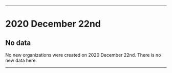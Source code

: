 
***

# 2020 December 22nd

## No data

No new organizations were created on 2020 December 22nd. There is no new data here.

***
